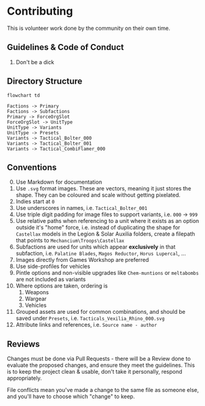 
# Contributing

This is volunteer work done by the community on their own time.

## Guidelines & Code of Conduct

1. Don't be a dick

## Directory Structure

```Mermaid
flowchart td

Factions -> Primary
Factions -> Subfactions
Primary -> ForceOrgSlot
ForceOrgSlot -> UnitType
UnitType -> Variants
UnitType -> Presets
Variants -> Tactical_Bolter_000
Variants -> Tactical_Bolter_001
Variants -> Tactical_CombiFlamer_000

```

## Conventions
0. Use Markdown for documentation
0. Use `.svg` format images. These are vectors, meaning it just stores the shape. They can be coloured and scale without getting pixelated.
0. Indies start at `0`
0. Use underscores in names, i.e. `Tactical_Bolter_001`
0. Use triple digit padding for image files to support variants, i.e. `000` -> `999`
0. Use relative paths when referencing to a unit where it exists as an option outside it's "home" force, i.e. instead of duplicating the shape for `Castellax` models in the Legion & Solar Auxilia folders, create a filepath that points to `Mechancium\Troops\Castellax`
0. Subfactions are used for units which appear **exclusively** in that subfaction, i.e. `Palatine Blades`, `Magos Reductor`, `Horus Lupercal`, ...
0. Images directly from Games Workshop are preferred
0. Use side-profiles for vehicles
0. Pintle options and non-visible upgrades like `Chem-muntions` or `meltabombs` are not included as variants
0. Where options are taken, ordering is
    1. Weapons
    2. Wargear
    2. Vehicles
0. Grouped assets are used for common combinations, and should be saved under `Presets`, i.e. `Tacticals_Vexilia_Rhino_000.svg`
0. Attribute links and references, i.e. `Source name - author`

## Reviews

Changes must be done via Pull Requests - there will be a Review done to evaluate the proposed changes, and ensure they meet the guidelines. This is to keep the project clean & usable, don't take it personally, respond appropriately. 

File conflicts mean you've made a change to the same file as someone else, and you'll have to choose which "change" to keep.